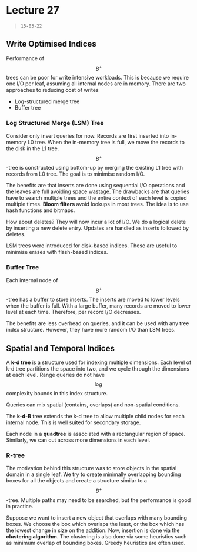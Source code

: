 # Lecture 27

> `15-03-22`

## Write Optimised Indices

Performance of $$B^+$$ trees can be poor for write intensive workloads. This is because we require one I/O per leaf, assuming all internal nodes are in memory. There are two approaches to reducing cost of writes

- Log-structured merge tree
- Buffer tree

### Log Structured Merge (LSM) Tree

Consider only insert queries for now. Records are first inserted into in-memory L0 tree. When the in-memory tree is full, we move the records to the disk in the L1 tree. $$B^+$$-tree is constructed using bottom-up by merging the existing L1 tree with records from L0 tree. The goal is to minimise random I/O.

The benefits are that inserts are done using sequential I/O operations and the leaves are full avoiding space wastage. The drawbacks are that queries have to search multiple trees and the entire context of each level is copied multiple times. **Bloom filters** avoid lookups in most trees. The idea is to use hash functions and bitmaps. 

How about deletes? They will now incur a lot of I/O. We do a logical delete by inserting a new delete entry. Updates are handled as inserts followed by deletes. 

LSM trees were introduced for disk-based indices. These are useful to minimise erases with flash-based indices. 

### Buffer Tree

Each internal node of $$B^+$$-tree has a buffer to store inserts. The inserts are moved to lower levels when the buffer is full. With a large buffer, many records are moved to lower level at each time. Therefore, per record I/O decreases. 

The benefits are less overhead on queries, and it can be used with any tree index structure. However, they have more random I/O than LSM trees.

## Spatial and Temporal Indices

A **k-d tree** is a structure used for indexing multiple dimensions. Each level of k-d tree partitions the space into two, and we cycle through the dimensions at each level. Range queries do not have $$\log$$ complexity bounds in this index structure.

Queries can mix spatial (contains, overlaps) and non-spatial conditions. 

The **k-d-B** tree extends the k-d tree to allow multiple child nodes for each internal node. This is well suited for secondary storage.

Each node in a **quadtree** is associated with a rectangular region of space. Similarly, we can cut across more dimensions in each level.

### R-tree

The motivation behind this structure was to store objects in the spatial domain in a single leaf. We try to create minimally overlapping bounding boxes for all the objects and create a structure similar to a $$B^+$$-tree. Multiple paths may need to be searched, but the performance is good in practice. 

Suppose we want to insert a new object that overlaps with many bounding boxes. We choose the box which overlaps the least, or the box which has the lowest change in size on the addition. Now, insertion is done via the **clustering algorithm**. The clustering is also done via some heuristics such as minimum overlap of bounding boxes. Greedy heuristics are often used.
